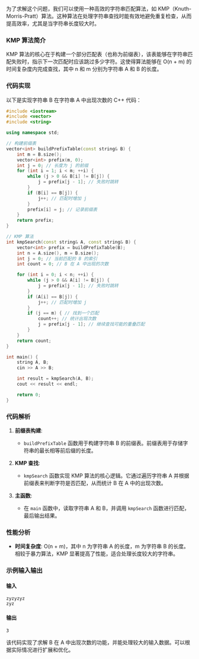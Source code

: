 为了求解这个问题，我们可以使用一种高效的字符串匹配算法，如 KMP（Knuth-Morris-Pratt）算法。这种算法在处理字符串查找时能有效地避免重复检查，从而提高效率，尤其是当字符串长度较大时。

### KMP 算法简介

KMP 算法的核心在于构建一个部分匹配表（也称为前缀表），该表能够在字符串匹配失败时，指示下一次匹配时应该跳过多少字符。这使得算法能够在 O(n + m) 的时间复杂度内完成查找，其中 n 和 m 分别为字符串 A 和 B 的长度。

### 代码实现

以下是实现字符串 B 在字符串 A 中出现次数的 C++ 代码：

```cpp
#include <iostream>
#include <vector>
#include <string>

using namespace std;

// 构建前缀表
vector<int> buildPrefixTable(const string& B) {
    int m = B.size();
    vector<int> prefix(m, 0);
    int j = 0; // 长度为 j 的前缀
    for (int i = 1; i < m; ++i) {
        while (j > 0 && B[i] != B[j]) {
            j = prefix[j - 1]; // 失败时跳转
        }
        if (B[i] == B[j]) {
            j++; // 匹配时增加 j
        }
        prefix[i] = j; // 记录前缀表
    }
    return prefix;
}

// KMP 算法
int kmpSearch(const string& A, const string& B) {
    vector<int> prefix = buildPrefixTable(B);
    int n = A.size(), m = B.size();
    int j = 0; // 当前匹配的 B 的索引
    int count = 0; // B 在 A 中出现的次数

    for (int i = 0; i < n; ++i) {
        while (j > 0 && A[i] != B[j]) {
            j = prefix[j - 1]; // 失败时跳转
        }
        if (A[i] == B[j]) {
            j++; // 匹配时增加 j
        }
        if (j == m) { // 找到一个匹配
            count++; // 统计出现次数
            j = prefix[j - 1]; // 继续查找可能的重叠匹配
        }
    }
    return count;
}

int main() {
    string A, B;
    cin >> A >> B;

    int result = kmpSearch(A, B);
    cout << result << endl;

    return 0;
}
```

### 代码解析

1. **前缀表构建**:
   - `buildPrefixTable` 函数用于构建字符串 B 的前缀表。前缀表用于存储字符串的最长相等前后缀的长度。

2. **KMP 查找**:
   - `kmpSearch` 函数实现 KMP 算法的核心逻辑。它通过遍历字符串 A 并根据前缀表来判断字符是否匹配，从而统计 B 在 A 中的出现次数。

3. **主函数**:
   - 在 `main` 函数中，读取字符串 A 和 B，并调用 `kmpSearch` 函数进行匹配，最后输出结果。

### 性能分析

- **时间复杂度**: O(n + m)，其中 n 为字符串 A 的长度，m 为字符串 B 的长度。相较于暴力算法，KMP 显著提高了性能，适合处理长度较大的字符串。

### 示例输入输出

#### 输入

```
zyzyzyz
zyz
```

#### 输出

```
3
```

该代码实现了求解 B 在 A 中出现次数的功能，并能处理较大的输入数据。可以根据实际情况进行扩展和优化。